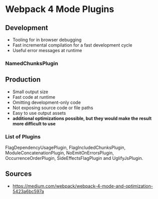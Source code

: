 # Webpack 4 Mode Plugins

## Development
- Tooling for in browser debugging
- Fast incremental compilation for a fast development cycle
- Useful error messages at runtime

### NamedChunksPlugin

## Production
- Small output size
- Fast code at runtime
- Omitting development-only code
- Not exposing source code or file paths
- Easy to use output assets
- __additional optimizations possible, but they would make the result more difficult to use__

### List of Plugins
FlagDependencyUsagePlugin, FlagIncludedChunksPlugin, ModuleConcatenationPlugin, NoEmitOnErrorsPlugin, OccurrenceOrderPlugin, SideEffectsFlagPlugin and UglifyJsPlugin.

## Sources
- https://medium.com/webpack/webpack-4-mode-and-optimization-5423a6bc597a